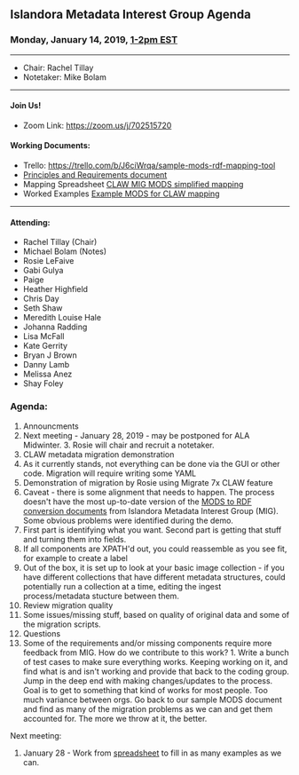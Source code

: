 ## Islandora Metadata Interest Group Agenda
### Monday, January 14, 2019, [1-2pm EST](http://www.thetimezoneconverter.com/?t=1%20pm&tz=Toronto&)

---
* Chair: Rachel Tillay
* Notetaker: Mike Bolam
---

#### Join Us!
* Zoom Link: https://zoom.us/j/702515720

#### Working Documents:
* Trello: https://trello.com/b/J6ciWrqa/sample-mods-rdf-mapping-tool
* [Principles and Requirements document](https://docs.google.com/document/d/19c58eqejuB3MhY-lS8o8QW0naM_R3GusD23aQ3dwusw/edit?usp=sharing)
* Mapping Spreadsheet [CLAW MIG MODS simplified mapping](https://docs.google.com/spreadsheets/d/18u2qFJ014IIxlVpM3JXfDEFccwBZcoFsjbBGpvL0jJI/edit#gid=0)
* Worked Examples [Example MODS for CLAW mapping](https://docs.google.com/spreadsheets/d/1C2Xie7HUDSgRT5v4ldoJvlNdoXz2GHAPvL3PE3TOKW8/edit#gid=1829081124)
---

#### Attending:
* Rachel Tillay (Chair)
* Michael Bolam (Notes)
* Rosie LeFaive
* Gabi Gulya
* Paige
* Heather Highfield
* Chris Day
* Seth Shaw
* Meredith Louise Hale
* Johanna Radding
* Lisa McFall
* Kate Gerrity
* Bryan J Brown
* Danny Lamb
* Melissa Anez
* Shay Foley


### Agenda:
1. Announcments
  2. Next meeting - January 28, 2019 - may be postponed for ALA Midwinter.
    3. Rosie will chair and recruit a notetaker.
1. CLAW metadata migration demonstration
  1. As it currently stands, not everything can be done via the GUI or other code. Migration will require writing some YAML
  1. Demonstration of migration by Rosie using Migrate 7x CLAW feature
  1. Caveat - there is some alignment that needs to happen. The process doesn't have the most up-to-date version of the [MODS to RDF conversion documents](https://github.com/Islandora-CLAW/migrate_islandora_csv) from Islandora Metadata Interest Group (MIG). Some obvious problems were identified during the demo.
  1. First part is identifying what you want. Second part is getting that stuff and turning them into fields. 
  1. If all components are XPATH'd out, you could reassemble as you see fit, for example to create a label
  1. Out of the box, it is set up to look at your basic image collection - if you have different collections that have different metadata structures, could potentially run a collection at a time, editing the ingest process/metadata stucture between them.
1. Review migration quality
  1. Some issues/missing stuff, based on quality of original data and some of the migration scripts.
1. Questions
  1. Some of the requirements and/or missing components require more feedback from MIG. How do we contribute to this work?
    1. Write a bunch of test cases to make sure everything works. Keeping working on it, and find what is and isn't working and provide that back to the coding group. Jump in the deep end with making changes/updates to the process. Goal is to get to something that kind of works for most people. Too much variance between orgs. Go back to our sample MODS document and find as many of the migration problems as we can and get them accounted for. The more we throw at it, the better.  

Next meeting:
1. January 28 - Work from [spreadsheet](https://docs.google.com/spreadsheets/d/1C2Xie7HUDSgRT5v4ldoJvlNdoXz2GHAPvL3PE3TOKW8/edit#gid=1500472861) to fill in as many examples as we can.
